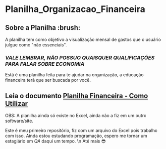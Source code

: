 # Planilha_Organizacao_Financeira

## **Sobre a Planilha** :brush:

A planilha tem como objetivo a visualização mensal de gastos que o usuário julgue como "não essenciais".

### *VALE LEMBRAR, NÃO POSSUO QUAISQUER QUALIFICAÇÕES PARA FALAR SOBRE ECONOMIA*
Está é uma planilha feita para te ajudar na organização, a educação financeira terá que ser buscada por você.

## **Leia o documento [Planilha Financeira - Como Utilizar](https://github.com/MayconManini/Planilha_Organizacao_Financeira/blob/main/Planilha%20Financeira%20-%20Como%20Utilizar.pdf)**

OBS: A planilha ainda só existe no Excel, ainda não a fiz em um outro software/site.


Este é meu primeiro repositório, fiz com um arquivo do Excel pois trabalho com isso.
Ainda estou estudando programação, espero me tornar um estagiário em *QA* daqui um tempo. \n
Até mais :sunglasses:





